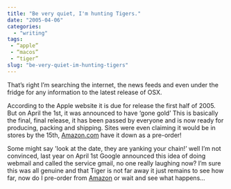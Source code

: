 ```yaml
---
title: "Be very quiet, I'm hunting Tigers."
date: "2005-04-06"
categories:
  - "writing"
tags:
 - “apple”
 - “macos”
 - “tiger”
slug: "be-very-quiet-im-hunting-tigers"
---
```


<!-- ![OSX 10.4 - Tiger](/images/B0002G71T0.01._SCMZZZZZZZ_.jpg)   -->
That’s right I’m searching the internet, the news feeds and even under the fridge for any information to the latest release of OSX. 

According to the Apple website it is due for release the first half of 2005. But on April the 1st, it was announced to have ‘gone gold’ This is basically the final, final release, it has been passed by everyone and is now ready for producing, packing and shipping. Sites were even claiming it would be in stores by the 15th, [Amazon.com](https://www.amazon.com/exec/obidos/tg/detail/-/B0002G71T0/qid=1112768715/sr=8-2/ref=sr_8_xs_ap_i2_xgl147/103-4143842-6379032?v=glance&s=pc&n=507846) have it down as a pre-order!

Some might say 'look at the date, they are yanking your chain!’ well I’m not convinced, last year on April 1st Google announced this idea of doing webmail and called the service gmail, no one really laughing now?
I’m sure this was all genuine and that Tiger is not far away it just remains to see how far, now do I pre-order from [Amazon](https://www.amazon.com) or wait and see what happens…
